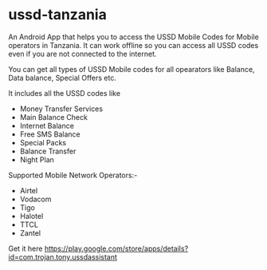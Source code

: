 # ussd-tanzania

An Android App that helps you to access the USSD Mobile Codes for Mobile operators in Tanzania. It can work offline so you can access all USSD codes even if you are not connected to the internet. 

You can get all types of USSD Mobile codes for all opearators like Balance, Data balance, Special Offers etc.

It includes all the USSD codes like
- Money Transfer Services
- Main Balance Check
- Internet Balance
- Free SMS Balance
- Special Packs
- Balance Transfer
- Night Plan


Supported Mobile Network Operators:-
- Airtel
- Vodacom
- Tigo
- Halotel
- TTCL
- Zantel

Get it here https://play.google.com/store/apps/details?id=com.trojan.tony.ussdassistant
